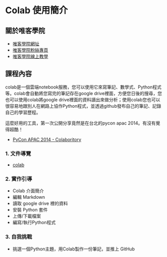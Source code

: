# Colab 使用簡介

## 關於唯客學院

* [唯客學院網址](http://www.vcdemy.com)
* [唯客學院粉絲專頁](https://www.facebook.com/vcdemy/)
* [唯客學院線上教學](https://khpy.teachable.com)

## 課程內容

colab是一個雲端notebook服務，您可以使用它來寫筆記、數學式、Python程式等。colab會自動將您寫完的筆記存在google drive裡面，方便您日後的搜尋，您也可以使用colab將google drive裡面的資料讀出來做分析；使用colab您也可以很容易地跟別人在網路上協作Python程式，並透過github發布自己的筆記、記錄自己的學習歷程。

這麼好用的工具，第一次公開分享竟然是在台北的pycon apac 2014。有沒有覺得超酷！

* [PyCon APAC 2014 - Colaboritory](https://youtu.be/ZD5n9s8PGtI?t=2572)

### 1. 文件導覽

* [colab](https://colab.research.google.com/)

### 2. 實作引導

* Colab 介面簡介
* 編輯 Markdown
* 讀取 google drive 裡的資料
* 安裝 Python 套件
* 上傳/下載檔案
* 編寫/執行Python程式

### 3. 自我挑戰

* 挑選一個Python主題，用Colab製作一份筆記，並推上 GitHub
